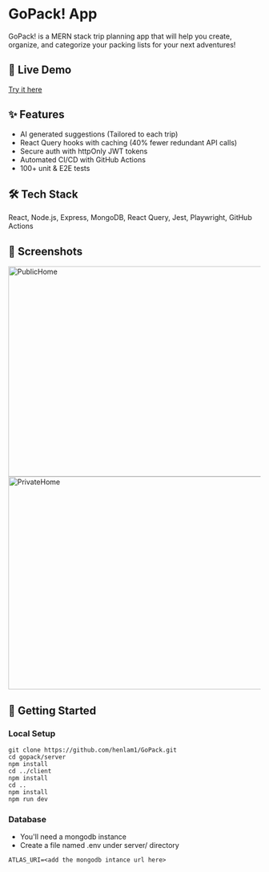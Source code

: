# GoPack! App
GoPack! is a MERN stack trip planning app that will help you create, organize, and categorize your packing lists for your next adventures!

## 🚀 Live Demo
[Try it here](https://gopack-client.onrender.com)

## ✨ Features
- AI generated suggestions (Tailored to each trip)
- React Query hooks with caching (40% fewer redundant API calls)
- Secure auth with httpOnly JWT tokens
- Automated CI/CD with GitHub Actions
- 100+ unit & E2E tests

## 🛠️ Tech Stack
React, Node.js, Express, MongoDB, React Query, Jest, Playwright, GitHub Actions

## 📸 Screenshots
<img width="907" height="419" alt="PublicHome" src="https://github.com/user-attachments/assets/ab78f88a-4bb4-4055-8166-26803f861478" />
<img width="905" height="424" alt="PrivateHome" src="https://github.com/user-attachments/assets/299e8c30-6a88-4a3c-9976-73f5ee682017" />




## 🏃 Getting Started
### Local Setup
```
git clone https://github.com/henlam1/GoPack.git
cd gopack/server
npm install
cd ../client
npm install
cd ..
npm install
npm run dev
```
### Database
- You'll need a mongodb instance
- Create a file named .env under server/  directory 
```
ATLAS_URI=<add the mongodb intance url here>
```
